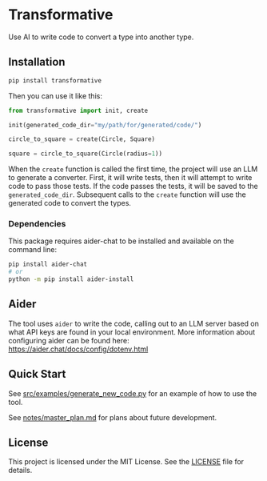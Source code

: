 # Transformative

Use AI to write code to convert a type into another type.

## Installation

```bash
pip install transformative
```

Then you can use it like this:

```python
from transformative import init, create

init(generated_code_dir="my/path/for/generated/code/")

circle_to_square = create(Circle, Square)

square = circle_to_square(Circle(radius=1))
```

When the `create` function is called the first time, the project will use an LLM to generate a converter. First, it will
write tests, then it will attempt to write code to pass those tests. If the code passes the tests, it will be saved to
the `generated_code_dir`. Subsequent calls to the `create` function will use the generated code to convert the types.

### Dependencies

This package requires aider-chat to be installed and available on the command line:

```bash
pip install aider-chat
# or
python -m pip install aider-install
```

## Aider

The tool uses `aider` to write the code, calling out to an LLM server based on what API keys are found in your local
environment. More information about configuring aider can be found here: https://aider.chat/docs/config/dotenv.html

## Quick Start

See [src/examples/generate_new_code.py](src/examples/generate_new_code.py) for an example of how to use the tool.

See [notes/master_plan.md](notes/master_plan.md) for plans about future development.

## License

This project is licensed under the MIT License. See the [LICENSE](LICENSE) file for details.
